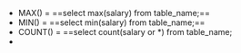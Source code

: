 - MAX() = ==select max(salary) from table_name;==
- MIN() = ==select min(salary) from table_name;==
- COUNT() = ==select count(salary or *) from table_name;
- 